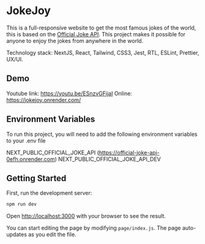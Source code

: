 # JokeJoy

This is a full-responsive website to get the most famous jokes of the world, this is based on the [Official Joke API](https://github.com/samilabud/official_joke_api). This project makes it possible for anyone to enjoy the jokes from anywhere in the world.

Technology stack: NextJS, React, Tailwind, CSS3, Jest, RTL, ESLint, Prettier, UX/UI.

## Demo

Youtube link: https://youtu.be/ESnzvGFijaI
Online: https://jokejoy.onrender.com/

## Environment Variables

To run this project, you will need to add the following environment variables to your .env file

NEXT_PUBLIC_OFFICIAL_JOKE_API (https://official-joke-api-0efh.onrender.com)
NEXT_PUBLIC_OFFICIAL_JOKE_API_DEV

## Getting Started

First, run the development server:

```bash
npm run dev
```

Open [http://localhost:3000](http://localhost:3000) with your browser to see the result.

You can start editing the page by modifying `page/index.js`. The page auto-updates as you edit the file.
